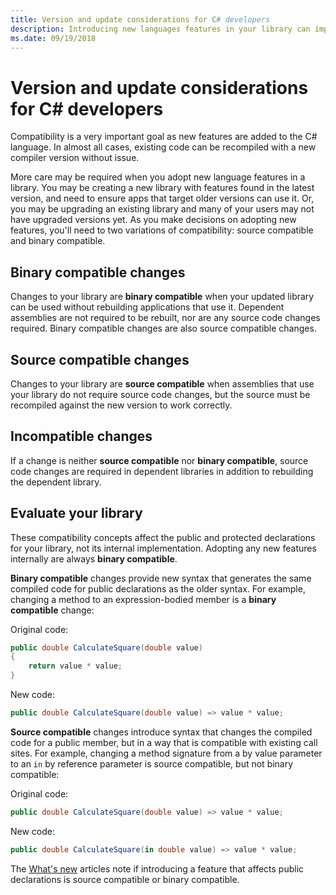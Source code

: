 ```yaml
---
title: Version and update considerations for C# developers
description: Introducing new languages features in your library can impact the code that uses it.
ms.date: 09/19/2018
---
```


# Version and update considerations for C# developers

Compatibility is a very important goal as new features are added to the C# language. In almost all cases, existing code can be recompiled with a new compiler version without issue.

More care may be required when you adopt new language features in a library. You may be creating a new library with features found in the latest version, and need to ensure apps that target older versions can use it. Or, you may be upgrading an existing library and many of your users may not have upgraded versions yet. As you make decisions on adopting new features, you'll need to two variations of compatibility: source compatible and binary compatible.

## Binary compatible changes

Changes to your library are **binary compatible** when your updated library can be used without rebuilding applications that use it. Dependent assemblies are not required to be rebuilt, nor are any source code changes required. Binary compatible changes are also source compatible changes.

## Source compatible changes

Changes to your library are **source compatible** when assemblies that use your library do not require source code changes, but the source must be recompiled against the new version to work correctly.

## Incompatible changes

If a change is neither **source compatible** nor **binary compatible**, source code changes are required in dependent libraries in addition to rebuilding the dependent library.

## Evaluate your library

These compatibility concepts affect the public and protected declarations for your library, not its internal implementation. Adopting any new features internally are always **binary compatible**.  

**Binary compatible** changes provide new syntax that generates the same compiled code for public declarations as the older syntax. For example, changing a method to an expression-bodied member is a **binary compatible** change:

Original code:

```csharp
public double CalculateSquare(double value)
{
    return value * value;
}
```

New code:

```csharp
public double CalculateSquare(double value) => value * value;
```

**Source compatible** changes introduce syntax that changes the compiled code for a public member, but in a way that is compatible with existing call sites. For example, changing a method signature from a by value parameter to an `in` by reference parameter is source compatible, but not binary compatible:

Original code:

```csharp
public double CalculateSquare(double value) => value * value;
```

New code:

```csharp
public double CalculateSquare(in double value) => value * value;
```

The [What's new](index.md) articles note if introducing a feature that affects public declarations is source compatible or binary compatible.